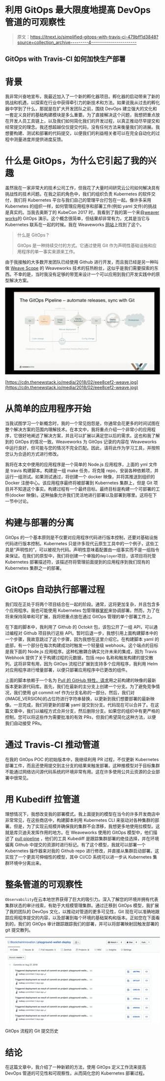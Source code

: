 # 利用 GitOps 最大限度地提高 DevOps 管道的可观察性

> 原文：<https://itnext.io/simplified-gitops-with-travis-ci-479bff1d3848?source=collection_archive---------4----------------------->

## **GitOps with Travis-CI 如何加快生产部署**

# 背景

我非常兴奋地宣布，我最近加入了一个新的孵化器项目。孵化器的启动带来了新的挑战和机遇，以探索在行业中获得牵引力的新技术和方法。如果说我从过去的孵化器中学到了什么，那就是在扩大开发团队之前，围绕 DevOps 建立强大的文化和一套定义良好的基础构建模块是多么重要。为了直接解决这个问题，我想把重点放在开发人员工具链上，以及我们如何简化我们的开发过程，以真正推动尽早提交和经常提交的理念。我还想超越仅仅提交代码，没有任何方法来衡量我们的进展。我想要构建、测试和部署的代码提交，以便我们的利益相关者可以在完全自动化的过程中测量进度并提供进度反馈。

# 什么是 GitOps，为什么它引起了我的兴趣

虽然我在一家非常大的技术公司工作，但我花了大量时间研究云公司如何解决具有挑战性的技术问题。在我之前的角色中，我们的组织负责 Kubernetes 的软件交付，我们将 Kubernetes 平台与我们自己的管理平台打包在一起。像许多采用 Kubernetes 的组织一样，如何管理应用程序和部署工件(例如 yaml 文件)的挑战是真实的。当我去奥斯丁的 KubeCon 2017 时，我看到了我的第一个来自[weaver works](https://www.weave.works/)的 GitOps 演示。这个概念很简单，但结果却非常有力，尤其是当它与 Kubernetes 联系在一起的时候。我在 Weaveworks [网站](https://www.weave.works/technologies/gitops/)上找到了这个。

> 什么是 GitOps？
> 
> GitOps 是一种持续交付的方式。它通过使用 Git 作为声明性基础设施和应用程序的单一事实来源来工作。

由于我接触的大多数开发团队已经使用 Github 进行开发，而且我已经是另一种叫做 [Weave Scope](https://www.weave.works/docs/scope/latest/introducing/) 的 Weaveworks 技术的狂热粉丝，这似乎是我们需要探索的东西。不幸的是，当时我没有足够的带宽来设计一个可以应用到我们开发实践中的原型解决方案。

![](img/8d24aaa814618829e4303f7630cbe539.png)

[https://cdn.thenewstack.io/media/2018/02/eee8cef2-weave.jpg](https://cdn.thenewstack.io/media/2018/02/eee8cef2-weave.jpg)

# 从简单的应用程序开始

当我试图学习一个新概念时，我的一个常见抱怨是，你通常会花更多的时间试图在整个解决方案的范围内理解技术。在本文中，我将重点介绍一个非常小的应用程序，它很好地阐述了解决方案，并且可以扩展以满足您以后的需求。这也和我了解到的 GitOps 的情况一致。Weaveworks 为 GitOps 记录的内容在 Weaveworks 中运行良好，但可能与您的情况不完全匹配。因此，请将此作为学习工具，并按照您认为合适的方式进行修改。

我将在本文中使用的应用程序是一个简单的 Node.js 应用程序，上面的 yml 文件是 travis 构建脚本。构建是一组 make 任务，将克隆 repo，安装各种依赖项，并运行一组测试。如果测试通过，将创建一个 docker 映像，并将其推送到组织的 Docker 注册中心。该应用程序最终将被部署到 Kubernetes 集群上，但是 Git 项目并不知道这个事实。构建过程有一个最终目标。最终目标是构建一个可部署的工件(docker 映像)。这种抽象允许我们灵活地进行部署以及部署到哪里。这将在下一节中讨论。

# 构建与部署的分离

GitOps 的一个基本原则是不仅要对应用程序代码进行版本控制，还要对基础设施代码进行版本控制。Kubernetes 只是许多现代云原生工具中的一个例子，这些工具是“声明性的”，可以被视为代码。声明性意味着配置由一组事实而不是一组指令来保证。在我们的原型中，我们将创建一个单独的`deployer`项目，该项目将托管 Kubernetes 部署描述符，该描述符将管理前面提到的应用程序到我们现有的 Kubernetes 集群之一的部署。

# GitOps 自动执行部署过程

我们现在正处于将两个项目结合在一起的阶段。通常，这将更加复杂，并且包含多个应用程序。我也可能使用 Kubernetes 包管理器[掌舵](https://helm.sh/)来协调部署。然而，为了在将来保持简单和可扩展，我将把重点放在通过 GitOps 管理的单个部署工件上。

在下面的脚本中，我利用了 Github 的 Octokit 包，该包公开了一组 API，可以通过编程对 Github 项目执行这些 API。暂时后退一步，我想引用上面构建脚本中的一个步骤，我故意跳过了这个步骤，因为我想在这里介绍它。在构建脚本 yaml 的底部，有一个部分在每次构建成功时触发一个轻量级 webhook。这个端点的目标是我下面的 Node.js 应用程序。这种松散耦合确实允许未来的集成，因为 Travis Webhook 提供了关于构建过程的元数据，包括 repo 名称和触发构建的提交散列。这将非常有用，因为 GitOps 流程已扩展到支持多个应用程序，我利用 Helm 对应用程序进行增量部署，以便只部署应用程序中已更改的组件。

上面的脚本依赖于一个名为 [Pull 的 GitHub 特性，请求](https://help.github.com/articles/about-pull-requests/)用之前构建的映像的最新版本更新源代码库。首先，我们在最新的主分支上创建一个分支。为了避免竞争情况，我们使用 git commit ref 作为分支名称的一部分。然后，我们对{IMAGE_VERSION}的占位符进行字符串替换，以更新到我们想要部署的最新映像。一旦完成，我们将更新的部署 yaml 提交到分支。代码现在可以合并了。在这篇文章中，我们以编程方式合并分支，然后删除分支。如果您的组织中有更严格的控制，您可以将这些作为需要批准的有效 PRs，但我们希望简化这种方法，以便我们自动接受 PRs。

# 通过 Travis-CI 推动管道

在我的 GitOps POC 的初始版本中，我继续利用 PR 过程，不仅更新 Kubernetes 部署工件，而且还使用提交到主分支的结果来触发部署。这种推模型对于目标集群不能通过网络访问源代码系统的环境非常有用。这在许多使用公共云资源的企业部署中很常见。

# 用 Kubediff 拉管道

理想情况下，我想改变我的部署模式。我上面提到的模型在当今的许多开发商店中非常常见，在这些商店中，构建脚本利用 Kubernetes CLI 来驱动对各种集群的部署。但是，为了实现云规模并确保我的集群不会漂移，我想更多地使用拉模型。这就是库贝迪夫发挥作用的地方。在 Weaveworks 使用的 GitOps 模型中，他们描述了 [pull pipeline](https://www.weave.works/technologies/gitops/#pull-pipeline) ，他们的工具 Kubediff 是跟踪集群部署的绝佳选择，并在环境偏离 Github 中提交的资源时进行标记。有了这个模型，我就可以部署一个 Kubernetes 操作器来对我的 Github repo 进行修改，并直接从集群启动部署。这实现了一个更具可伸缩性的模型，其中 CI/CD 系统可以进一步从 Kubernetes 集群环境中分离出来。

# 整条管道的可观察性

`Observability`在云本地世界获得了巨大的吸引力。深入了解您的环境并拥有代表集群状态的审计线索，有助于大规模管理集群。通过迁移到 GitOps 模型，我扩展了我的团队的 DevOps 文化，以推动对管道的更多可见性，Git 现在可以准确地跟踪应用程序提交的内容，以及部署到每个环境的基础架构和版本。正如您在下面看到的，我们的 GitOps 审计跟踪跟踪我们的部署，并可以将部署映射回触发部署的 git 提交散列。

![](img/c5f370dc696e8f1e472a0d39bc7ad225.png)

GitOps 流程的 Git 提交历史

# 结论

在这篇文章中，我介绍了一种新颖的方法，使用 GitOps 定义工作流来提高 DevOps 管道的可见性和可观察性，从而简化您的 Kubernetes 部署过程。